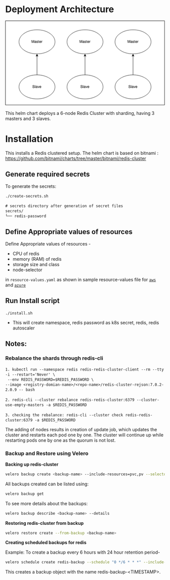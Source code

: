 # Deployment Architecture
<p align="center">
<img src="./img/redis-cluster-topology.png">
</p>

This helm chart deploys a 6-node Redis Cluster with sharding, having 3 masters and 3 slaves.


# Installation
This installs a  Redis clustered setup.
The helm chart is based on bitnami : https://github.com/bitnami/charts/tree/master/bitnami/redis-cluster

## Generate required secrets
To generate the secrets:

```sh
./create-secrets.sh
```

```
# secrets directory after generation of secret files
secrets/
└── redis-password
```

## Define Appropriate values of resources

Define Appropriate values of resources -
- CPU of redis
- memory (RAM) of redis
- storage size and class 
- node-selector

in `resource-values.yaml` as shown in sample resource-values file for [`aws`](./example-aws-resource-values.yaml) and [`azure`](./example-azure-resource-values.yaml)

##  Run Install script

``` 
./install.sh
```
 - This will create namespace, redis password as k8s secret, redis, redis autoscaler 

## Notes:
### Rebalance the shards through redis-cli 

```
1. kubectl run --namespace redis redis-redis-cluster-client --rm --tty -i --restart='Never' \
 --env REDIS_PASSWORD=$REDIS_PASSWORD \
--image <registry-domian-name>/<repo-name>/redis-cluster-rejson:7.0.2-2.0.9 -- bash

2. redis-cli --cluster rebalance redis-redis-cluster:6379 --cluster-use-empty-masters -a $REDIS_PASSWORD

3. checking the rebalance: redis-cli --cluster check redis-redis-cluster:6379 -a $REDIS_PASSWORD

```
The adding of nodes results in creation of update job, which updates the cluster and restarts each pod one by one. The cluster will continue up while restarting pods one by one as the quorum is not lost.

### Backup and Restore using Velero
**Backing up redis-cluster**

```bash
velero backup create <backup-name> --include-resources=pvc,pv --selector app.kubernetes.io/name=redis-cluster
```

All backups created can be listed using:

```bash
velero backup get
```

To see more details about the backups:

```bash 
velero backup describe <backup-name> --details
```

**Restoring redis-cluster from backup**

```bash
velero restore create --from-backup <backup-name>
```

**Creating scheduled backups for redis**

Example: To create a backup every 6 hours with 24 hour retention period-

```bash
velero schedule create redis-backup --schedule "0 */6 * * *" --include-resources=pvc,pv --selector app.kubernetes.io/name=redis-cluster --ttl 24h    
```

This creates a backup object with the name redis-backup-\<TIMESTAMP\>.

